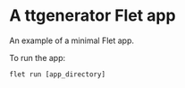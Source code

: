 # A ttgenerator Flet app

An example of a minimal Flet app.

To run the app:

```
flet run [app_directory]
```